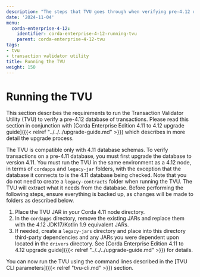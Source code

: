 ```yaml
---
description: "The steps that TVU goes through when verifying pre-4.12 database of transactions."
date: '2024-11-04'
menu:
  corda-enterprise-4-12:
    identifier: corda-enterprise-4-12-running-tvu
    parent: corda-enterprise-4-12-tvu
tags:
- tvu
- transaction validator utility
title: Running the TVU
weight: 150
---
```


# Running the TVU

This section describes the requirements to run the Transaction Validator Utility (TVU) to verify a pre-4.12 database of transactions. Please read this section in conjunction with [Corda Enterprise Edition 4.11 to 4.12 upgrade guide]({{< relref "../../../upgrade-guide.md" >}}) which describes in more detail the upgrade process.

The TVU is compatible only with 4.11 database schemas. To verify transactions on a pre-4.11 database, you must first upgrade the database to version 4.11. You must run the TVU in the same environment as a 4.12 node, in terms of `cordapps` and `legacy-jar` folders, with the exception that the database it connects to is the 4.11 database being checked. Note that you do not need to create a `legacy-contracts` folder when running the TVU. The TVU will extract what it needs from the database. Before performing the following steps, ensure everything is backed up, as changes will be made to folders as described below.

1. Place the TVU JAR in your Corda 4.11 node directory.
2. In the `cordapps` directory, remove the existing JARs and replace them with the 4.12 JDK17/Kotlin 1.9 equivalent JARs.
3. If needed, create a `legacy-jars` directory and place into this directory third-party dependencies and any JARs you were dependent upon located in the `drivers` directory. See [Corda Enterprise Edition 4.11 to 4.12 upgrade guide]({{< relref "../../../upgrade-guide.md" >}}) for details.

You can now run the TVU using the command lines described in the [TVU CLI parameters]({{< relref "tvu-cli.md" >}}) section.
